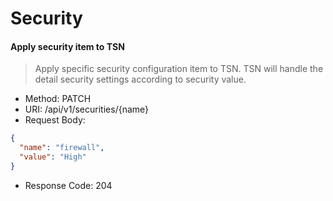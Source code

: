 # Security

#### Apply security item to TSN
> Apply specific security configuration item to TSN.
> TSN will handle the detail security settings according to security value.

* Method: PATCH
* URI: /api/v1/securities/{name}
* Request Body:

```json
{
  "name": "firewall",
  "value": "High"
}
```
* Response Code: 204
